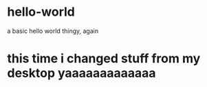 # hello-world
a basic hello world thingy, again


this time i changed stuff from my desktop
yaaaaaaaaaaaaa
=======

